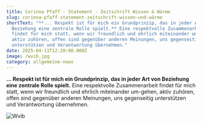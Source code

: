 ```yaml
---
title: Corinna Pfaff - Statement - Zeitschrift Wissen & Wärme
slug: corinna-pfaff-statement-zeitschrift-wissen-und-wärme
shortText: "**... Respekt ist für mich ein Grundprinzip, das in jeder Art von
  Beziehung eine zentrale Rolle spielt.** Eine respektvolle Zusammenarbeit
  findet für mich statt, wenn wir freundlich und ehrlich miteinander um-gehen,
  aktiv zuhören, offen sind gegenüber anderen Meinungen, uns gegenseitig
  unterstützen und Verantwortung übernehmen."
date: 2025-04-11T12:20:00.000Z
image: /wvib.jpg
category: allgemeine-news
---
```

**... Respekt ist für mich ein Grundprinzip, das in jeder Art von Beziehung eine zentrale Rolle spielt.** Eine respektvolle Zusammenarbeit findet für mich statt, wenn wir freundlich und ehrlich miteinander um-gehen, aktiv zuhören, offen sind gegenüber anderen Meinungen, uns gegenseitig unterstützen und Verantwortung übernehmen.

![Wvib](/wvib.jpg "Wvib")
